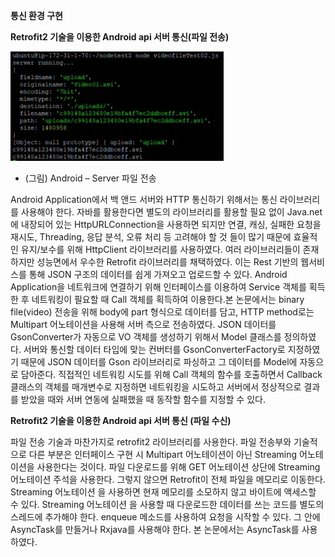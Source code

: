 **통신 환경 구현**

**Retrofit2 기술을 이용한 Android api 서버 통신(파일 전송)**

![](https://github.com/simjeongsoo/Team_Easy_dashcam/blob/00e2b34c3ba28ad3c5e12cb00a858229606b1ed0/images/Aspose.Words.5c7d2168-29a5-489c-a6c5-384ee98ca096.006.jpeg)

  - (그림) Android – Server 파일 전송

Android Application에서 백 앤드 서버와 HTTP 통신하기 위해서는 통신 라이브러리를 사용해야 한다. 자바를 활용한다면 별도의 라이브러리를 활용할 필요 없이 Java.net에 내장되어 있는 HttpURLConnection을 사용하면 되지만 연결, 캐싱, 실패한 요청을 재시도, Threading, 응답 분석, 오류 처리 등 고려해야 할 것 들이 많기 때문에 효율적인 유지/보수를 위해 HttpClient 라이브러리를 사용하였다. 여러 라이브러리들이 존재하지만 성능면에서 우수한 Retrofit 라이브러리를 채택하였다. 이는 Rest 기반의 웹서비스를 통해 JSON 구조의 데이터를 쉽게 가져오고 업로드할 수 있다. Android Application을 네트워크에 연결하기 위해 인터페이스를 이용하여 Service 객체를 획득 한 후 네트워킹이 필요할 때 Call 객체를 획득하여 이용한다.본 논문에서는 binary file(video) 전송을 위해 body에 part 형식으로 데이터를 담고, HTTP method로는 Multipart 어노테이션을 사용해 서버 측으로 전송하였다. JSON 데이터를 GsonConverter가 자동으로 VO 객체를 생성하기 위해서 Model 클래스를 정의하였다. 서버와 통신할 데이터 타입에 맞는 컨버터를 GsonConverterFactory로 지정하였기 때문에 JSON 데이터를 Gson 라이브러리로 파싱하고 그 데이터를 Model에 자동으로 담아준다. 직접적인 네트워킹 시도를 위해 Call 객체의 함수를 호출하면서 Callback 클래스의 객체를 매개변수로 지정하면 네트워킹을 시도하고 서버에서 정상적으로 결과를 받았을 때와 서버 연동에 실패했을 때 동작할 함수를 지정할 수 있다.


**Retrofit2 기술을 이용한 Android api 서버 통신 (파일 수신)**

파일 전송 기술과 마찬가지로 retrofit2 라이브러리를 사용한다. 파일 전송부와 기술적으로 다른 부분은 인터페이스 구현 시 Multipart 어노테이션이 아닌 Streaming 어노테이션을 사용한다는 것이다. 파일 다운로드를 위해 GET 어노테이션 상단에 Streaming 어노테이션 주석을 사용한다. 그렇지 않으면 Retrofit이 전체 파일을 메모리로 이동한다. Streaming 어노테이션 을 사용하면 현재 메모리를 소모하지 않고 바이트에 액세스할 수 있다. Streaming 어노테이션 을 사용할 때 다운로드한 데이터를 쓰는 코드를 별도의 스레드에 추가해야 한다. enqueue 메소드를 사용하여 요청을 시작할 수 있다. 그 안에 AsyncTask를 만들거나 Rxjava를 사용해야 한다. 본 논문에서는 AsyncTask를 사용하였다.

